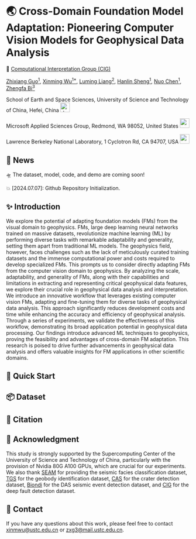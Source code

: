 # 🌏 Cross-Domain Foundation Model Adaptation: Pioneering Computer Vision Models for Geophysical Data Analysis


🏢 [Computational Interpretation Group (CIG)](https://cig.ustc.edu.cn/main.htm) 

[Zhixiang Guo<sup>1</sup>](https://cig.ustc.edu.cn/guo/list.htm), 
[Xinming Wu<sup>1*</sup>](https://cig.ustc.edu.cn/xinming/list.htm), 
[Luming Liang<sup>2</sup>](https://www.microsoft.com/en-us/research/people/lulian/), 
[Hanlin Sheng<sup>1</sup>](https://cig.ustc.edu.cn/hanlin/list.htm), 
[Nuo Chen<sup>1</sup>](https://cig.ustc.edu.cn/nuo/list.htm), 
[Zhengfa Bi<sup>3</sup>](https://profiles.lbl.gov/416831-zhengfa-bi)

School of Earth and Space Sciences, University of Science and Technology of China, Hefei, China 
<img src="https://github.com/ProgrammerZXG/Cross-Domain-Foundation-Model-Adaptation/assets/89449763/399d6c3b-07eb-49dd-b0e9-d2bdb3cb3553" alt="中国科学技术大学_64x64" width="26" height="26">


Microsoft Applied Sciences Group, Redmond, WA 98052, United States
<img src="https://avatars.githubusercontent.com/u/6154722?s=200&v=4" width="26" height="26"> 

Lawrence Berkeley National Laboratory, 1 Cyclotron Rd, CA 94707, USA
<img src="[https://avatars.githubusercontent.com/u/6154722?s=200&v=4](https://www.lbl.gov/wp-content/uploads/2022/09/berkeley-logo.svg)" width="26" height="26"> 

## :mega: News
:flying_saucer: The dataset, model, code, and demo are coming soon! 

:collision: [2024.07.07]: Github Repository Initialization. 

## :sparkles: Introduction
We explore the potential of adapting foundation models (FMs) from 
the visual domain to geophysics. FMs, large deep learning neural 
networks trained on massive datasets, revolutionize machine 
learning (ML) by performing diverse tasks with remarkable 
adaptability and generality, setting them apart from traditional
ML models. The geophysics field, however, faces challenges 
such as the lack of meticulously curated training datasets 
and the immense computational power and costs required to 
develop specialized FMs. This prompts us to consider directly 
adapting FMs from the computer vision domain to geophysics. 
By analyzing the scale, adaptability, and generality of FMs, 
along with their capabilities and limitations in extracting 
and representing critical geophysical data features, we explore 
their crucial role in geophysical data analysis and interpretation. 
We introduce an innovative workflow that leverages existing 
computer vision FMs, adapting and fine-tuning them for diverse 
tasks of geophysical 
data analysis. This approach significantly reduces development 
costs and time while enhancing the accuracy and efficiency of 
geophysical analysis. Through a series of experiments, we 
validate the effectiveness of this workflow, demonstrating 
its broad application potential in geophysical data processing. 
Our findings introduce advanced ML techniques to geophysics, 
proving the feasibility and advantages of cross-domain FM adaptation. 
This research is poised to drive further advancements in geophysical 
data analysis and offers valuable insights for FM applications 
in other scientific domains.

##  🚀 Quick Start

## :package: Dataset

## :bookmark: Citation

## :memo: Acknowledgment
This study is strongly supported by the Supercomputing 
Center of the University of Science and Technology of China, 
particularly with the provision of Nvidia 80G A100 GPUs, 
which are crucial for our experiments. 
We also thank [SEAM](https://seg.org/SEAM) for providing the seismic facies classification dataset, 
[TGS](https://www.kaggle.com/competitions/tgs-salt-identification-challenge) for the geobody identification dataset, 
[CAS](https://moon.bao.ac.cn) for the crater detection dataset, 
[Biondi](https://www.science.org/doi/full/10.1126/sciadv.adi9878) for the DAS seismic event detection dataset, 
and [CIG](https://cig.ustc.edu.cn/main.htm) for the deep fault detection dataset.

## :postbox: Contact
If you have any questions about this work, 
please feel free to contact xinmwu@ustc.edu.cn or zxg3@mail.ustc.edu.cn.
